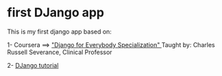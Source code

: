 # first DJango app
This is my first django app based on:

  1- Coursera ==> ["Django for Everybody Specialization" ](https://www.coursera.org/specializations/django)
     Taught by: Charles Russell Severance, Clinical Professor
     
  2- [DJango tutorial](https://docs.djangoproject.com/en/3.2/intro/tutorial01/)
